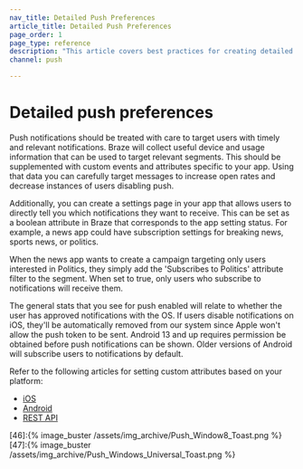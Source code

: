 ```yaml
---
nav_title: Detailed Push Preferences
article_title: Detailed Push Preferences
page_order: 1
page_type: reference
description: "This article covers best practices for creating detailed push preferences for your users."
channel: push

---
```


# Detailed push preferences

Push notifications should be treated with care to target users with timely and relevant notifications. Braze will collect useful device and usage information that can be used to target relevant segments. This should be supplemented with custom events and attributes specific to your app. Using that data you can carefully target messages to increase open rates and decrease instances of users disabling push.

Additionally, you can create a settings page in your app that allows users to directly tell you which notifications they want to receive. This can be set as a boolean attribute in Braze that corresponds to the app setting status. For example, a news app could have subscription settings for breaking news, sports news, or politics.

When the news app wants to create a campaign targeting only users interested in Politics, they simply add the 'Subscribes to Politics' attribute filter to the segment. When set to true, only users who subscribe to notifications will receive them.

The general stats that you see for push enabled will relate to whether the user has approved notifications with the OS. If users disable notifications on iOS, they'll be automatically removed from our system since Apple won't allow the push token to be sent. Android 13 and up requires permission be obtained before push notifications can be shown. Older versions of Android will subscribe users to notifications by default.


Refer to the following articles for setting custom attributes based on your platform:
- [iOS][4]
- [Android][5]
- [REST API][10]

[4]: {{site.baseurl}}/developer_guide/platform_integration_guides/ios/analytics/setting_custom_attributes/
[5]: {{site.baseurl}}/developer_guide/platform_integration_guides/android/analytics/setting_custom_attributes/#setting-custom-attributes
[10]: {{site.baseurl}}/developer_guide/rest_api/user_data/#user-attributes-object-specification
[46]:{% image_buster /assets/img_archive/Push_Window8_Toast.png %}
[47]:{% image_buster /assets/img_archive/Push_Windows_Universal_Toast.png %}
